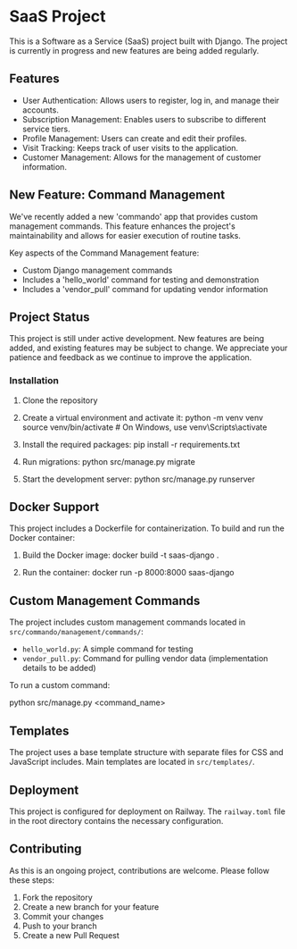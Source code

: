 # SaaS Project

This is a Software as a Service (SaaS) project built with Django. The project is currently in progress and new features are being added regularly.

## Features

-   User Authentication: Allows users to register, log in, and manage their accounts.
-   Subscription Management: Enables users to subscribe to different service tiers.
-   Profile Management: Users can create and edit their profiles.
-   Visit Tracking: Keeps track of user visits to the application.
-   Customer Management: Allows for the management of customer information.

## New Feature: Command Management

We've recently added a new 'commando' app that provides custom management commands. This feature enhances the project's maintainability and allows for easier execution of routine tasks.

Key aspects of the Command Management feature:

-   Custom Django management commands
-   Includes a 'hello_world' command for testing and demonstration
-   Includes a 'vendor_pull' command for updating vendor information

## Project Status

This project is still under active development. New features are being added, and existing features may be subject to change. We appreciate your patience and feedback as we continue to improve the application.

### Installation

1. Clone the repository

2. Create a virtual environment and activate it:
   python -m venv venv source venv/bin/activate # On Windows, use venv\Scripts\activate

3. Install the required packages:
   pip install -r requirements.txt

4. Run migrations:
   python src/manage.py migrate

5. Start the development server:
   python src/manage.py runserver

## Docker Support

This project includes a Dockerfile for containerization. To build and run the Docker container:

1. Build the Docker image:
   docker build -t saas-django .

2. Run the container:
   docker run -p 8000:8000 saas-django

## Custom Management Commands

The project includes custom management commands located in `src/commando/management/commands/`:

-   `hello_world.py`: A simple command for testing
-   `vendor_pull.py`: Command for pulling vendor data (implementation details to be added)

To run a custom command:

python src/manage.py <command_name>

## Templates

The project uses a base template structure with separate files for CSS and JavaScript includes. Main templates are located in `src/templates/`.

## Deployment

This project is configured for deployment on Railway. The `railway.toml` file in the root directory contains the necessary configuration.

## Contributing

As this is an ongoing project, contributions are welcome. Please follow these steps:

1. Fork the repository
2. Create a new branch for your feature
3. Commit your changes
4. Push to your branch
5. Create a new Pull Request
